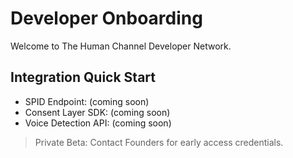 # Developer Onboarding

Welcome to The Human Channel Developer Network.

## Integration Quick Start

- SPID Endpoint: (coming soon)
- Consent Layer SDK: (coming soon)
- Voice Detection API: (coming soon)

> Private Beta: Contact Founders for early access credentials.
